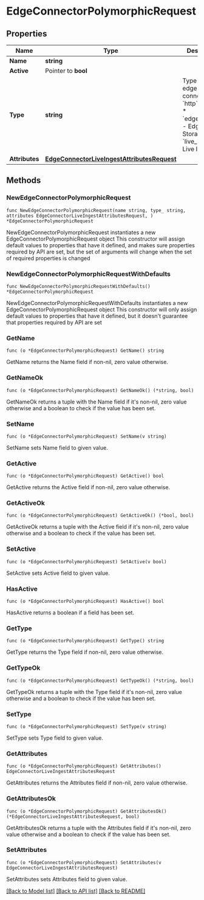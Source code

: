 # EdgeConnectorPolymorphicRequest

## Properties

Name | Type | Description | Notes
------------ | ------------- | ------------- | -------------
**Name** | **string** |  | 
**Active** | Pointer to **bool** |  | [optional] 
**Type** | **string** | Type of the edge connector  * &#x60;http&#x60; - HTTP * &#x60;edge_storage&#x60; - Edge Storage * &#x60;live_ingest&#x60; - Live Ingest | 
**Attributes** | [**EdgeConnectorLiveIngestAttributesRequest**](EdgeConnectorLiveIngestAttributesRequest.md) |  | 

## Methods

### NewEdgeConnectorPolymorphicRequest

`func NewEdgeConnectorPolymorphicRequest(name string, type_ string, attributes EdgeConnectorLiveIngestAttributesRequest, ) *EdgeConnectorPolymorphicRequest`

NewEdgeConnectorPolymorphicRequest instantiates a new EdgeConnectorPolymorphicRequest object
This constructor will assign default values to properties that have it defined,
and makes sure properties required by API are set, but the set of arguments
will change when the set of required properties is changed

### NewEdgeConnectorPolymorphicRequestWithDefaults

`func NewEdgeConnectorPolymorphicRequestWithDefaults() *EdgeConnectorPolymorphicRequest`

NewEdgeConnectorPolymorphicRequestWithDefaults instantiates a new EdgeConnectorPolymorphicRequest object
This constructor will only assign default values to properties that have it defined,
but it doesn't guarantee that properties required by API are set

### GetName

`func (o *EdgeConnectorPolymorphicRequest) GetName() string`

GetName returns the Name field if non-nil, zero value otherwise.

### GetNameOk

`func (o *EdgeConnectorPolymorphicRequest) GetNameOk() (*string, bool)`

GetNameOk returns a tuple with the Name field if it's non-nil, zero value otherwise
and a boolean to check if the value has been set.

### SetName

`func (o *EdgeConnectorPolymorphicRequest) SetName(v string)`

SetName sets Name field to given value.


### GetActive

`func (o *EdgeConnectorPolymorphicRequest) GetActive() bool`

GetActive returns the Active field if non-nil, zero value otherwise.

### GetActiveOk

`func (o *EdgeConnectorPolymorphicRequest) GetActiveOk() (*bool, bool)`

GetActiveOk returns a tuple with the Active field if it's non-nil, zero value otherwise
and a boolean to check if the value has been set.

### SetActive

`func (o *EdgeConnectorPolymorphicRequest) SetActive(v bool)`

SetActive sets Active field to given value.

### HasActive

`func (o *EdgeConnectorPolymorphicRequest) HasActive() bool`

HasActive returns a boolean if a field has been set.

### GetType

`func (o *EdgeConnectorPolymorphicRequest) GetType() string`

GetType returns the Type field if non-nil, zero value otherwise.

### GetTypeOk

`func (o *EdgeConnectorPolymorphicRequest) GetTypeOk() (*string, bool)`

GetTypeOk returns a tuple with the Type field if it's non-nil, zero value otherwise
and a boolean to check if the value has been set.

### SetType

`func (o *EdgeConnectorPolymorphicRequest) SetType(v string)`

SetType sets Type field to given value.


### GetAttributes

`func (o *EdgeConnectorPolymorphicRequest) GetAttributes() EdgeConnectorLiveIngestAttributesRequest`

GetAttributes returns the Attributes field if non-nil, zero value otherwise.

### GetAttributesOk

`func (o *EdgeConnectorPolymorphicRequest) GetAttributesOk() (*EdgeConnectorLiveIngestAttributesRequest, bool)`

GetAttributesOk returns a tuple with the Attributes field if it's non-nil, zero value otherwise
and a boolean to check if the value has been set.

### SetAttributes

`func (o *EdgeConnectorPolymorphicRequest) SetAttributes(v EdgeConnectorLiveIngestAttributesRequest)`

SetAttributes sets Attributes field to given value.



[[Back to Model list]](../README.md#documentation-for-models) [[Back to API list]](../README.md#documentation-for-api-endpoints) [[Back to README]](../README.md)


